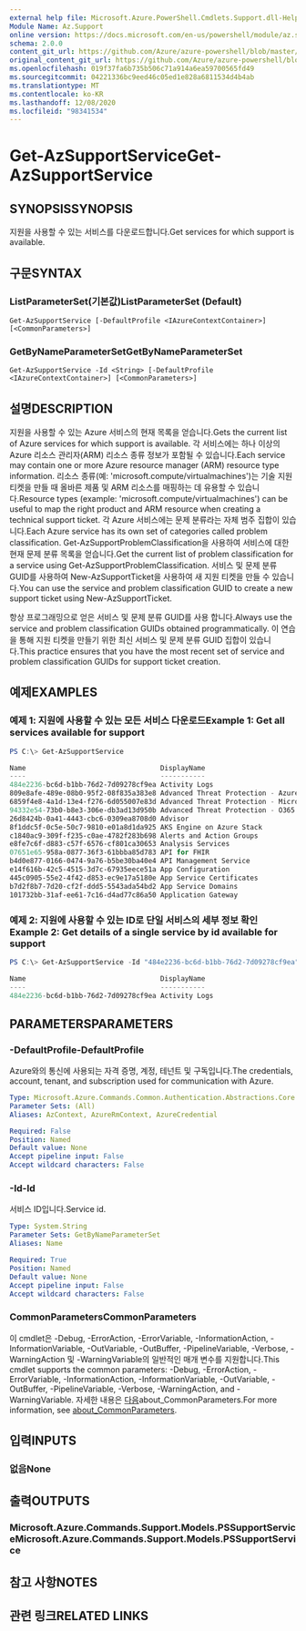 ```yaml
---
external help file: Microsoft.Azure.PowerShell.Cmdlets.Support.dll-Help.xml
Module Name: Az.Support
online version: https://docs.microsoft.com/en-us/powershell/module/az.support/get-azsupportservice
schema: 2.0.0
content_git_url: https://github.com/Azure/azure-powershell/blob/master/src/Support/Support/help/Get-AzSupportService.md
original_content_git_url: https://github.com/Azure/azure-powershell/blob/master/src/Support/Support/help/Get-AzSupportService.md
ms.openlocfilehash: 019f37fa6b735b506c71a914a6ea59700565fd49
ms.sourcegitcommit: 04221336bc9eed46c05ed1e828a6811534d4b4ab
ms.translationtype: MT
ms.contentlocale: ko-KR
ms.lasthandoff: 12/08/2020
ms.locfileid: "98341534"
---
```

# <span data-ttu-id="8821d-101">Get-AzSupportService</span><span class="sxs-lookup"><span data-stu-id="8821d-101">Get-AzSupportService</span></span>

## <span data-ttu-id="8821d-102">SYNOPSIS</span><span class="sxs-lookup"><span data-stu-id="8821d-102">SYNOPSIS</span></span>
<span data-ttu-id="8821d-103">지원을 사용할 수 있는 서비스를 다운로드합니다.</span><span class="sxs-lookup"><span data-stu-id="8821d-103">Get services for which support is available.</span></span> 

## <span data-ttu-id="8821d-104">구문</span><span class="sxs-lookup"><span data-stu-id="8821d-104">SYNTAX</span></span>

### <span data-ttu-id="8821d-105">ListParameterSet(기본값)</span><span class="sxs-lookup"><span data-stu-id="8821d-105">ListParameterSet (Default)</span></span>
```
Get-AzSupportService [-DefaultProfile <IAzureContextContainer>] [<CommonParameters>]
```

### <span data-ttu-id="8821d-106">GetByNameParameterSet</span><span class="sxs-lookup"><span data-stu-id="8821d-106">GetByNameParameterSet</span></span>
```
Get-AzSupportService -Id <String> [-DefaultProfile <IAzureContextContainer>] [<CommonParameters>]
```

## <span data-ttu-id="8821d-107">설명</span><span class="sxs-lookup"><span data-stu-id="8821d-107">DESCRIPTION</span></span>
<span data-ttu-id="8821d-108">지원을 사용할 수 있는 Azure 서비스의 현재 목록을 얻습니다.</span><span class="sxs-lookup"><span data-stu-id="8821d-108">Gets the current list of Azure services for which support is available.</span></span> <span data-ttu-id="8821d-109">각 서비스에는 하나 이상의 Azure 리소스 관리자(ARM) 리소스 종류 정보가 포함될 수 있습니다.</span><span class="sxs-lookup"><span data-stu-id="8821d-109">Each service may contain one or more Azure resource manager (ARM) resource type information.</span></span> <span data-ttu-id="8821d-110">리소스 종류(예: 'microsoft.compute/virtualmachines')는 기술 지원 티켓을 만들 때 올바른 제품 및 ARM 리소스를 매핑하는 데 유용할 수 있습니다.</span><span class="sxs-lookup"><span data-stu-id="8821d-110">Resource types (example: 'microsoft.compute/virtualmachines') can be useful to map the right product and ARM resource when creating a technical support ticket.</span></span> <span data-ttu-id="8821d-111">각 Azure 서비스에는 문제 분류라는 자체 범주 집합이 있습니다.</span><span class="sxs-lookup"><span data-stu-id="8821d-111">Each Azure service has its own set of categories called problem classification.</span></span> <span data-ttu-id="8821d-112">Get-AzSupportProblemClassification을 사용하여 서비스에 대한 현재 문제 분류 목록을 얻습니다.</span><span class="sxs-lookup"><span data-stu-id="8821d-112">Get the current list of problem classification for a service using Get-AzSupportProblemClassification.</span></span> <span data-ttu-id="8821d-113">서비스 및 문제 분류 GUID를 사용하여 New-AzSupportTicket을 사용하여 새 지원 티켓을 만들 수 있습니다.</span><span class="sxs-lookup"><span data-stu-id="8821d-113">You can use the service and problem classification GUID to create a new support ticket using New-AzSupportTicket.</span></span>

<span data-ttu-id="8821d-114">항상 프로그래밍으로 얻은 서비스 및 문제 분류 GUID를 사용 합니다.</span><span class="sxs-lookup"><span data-stu-id="8821d-114">Always use the service and problem classification GUIDs obtained programmatically.</span></span> <span data-ttu-id="8821d-115">이 연습을 통해 지원 티켓을 만들기 위한 최신 서비스 및 문제 분류 GUID 집합이 있습니다.</span><span class="sxs-lookup"><span data-stu-id="8821d-115">This practice ensures that you have the most recent set of service and problem classification GUIDs for support ticket creation.</span></span>

## <span data-ttu-id="8821d-116">예제</span><span class="sxs-lookup"><span data-stu-id="8821d-116">EXAMPLES</span></span>

### <span data-ttu-id="8821d-117">예제 1: 지원에 사용할 수 있는 모든 서비스 다운로드</span><span class="sxs-lookup"><span data-stu-id="8821d-117">Example 1: Get all services available for support</span></span>
```powershell
PS C:\> Get-AzSupportService

Name                                 DisplayName
----                                 -----------
484e2236-bc6d-b1bb-76d2-7d09278cf9ea Activity Logs
809e8afe-489e-08b0-95f2-08f835a383e8 Advanced Threat Protection - Azure
6859f4e8-4a1d-13e4-f276-6d055007e83d Advanced Threat Protection - Microsoft Defender
94332e54-73b0-b8e3-306e-db3ad13d950b Advanced Threat Protection - O365
26d8424b-0a41-4443-cbc6-0309ea8708d0 Advisor
8f1ddc5f-0c5e-50c7-9810-e01a8d1da925 AKS Engine on Azure Stack
c1840ac9-309f-f235-c0ae-4782f283b698 Alerts and Action Groups
e8fe7c6f-d883-c57f-6576-cf801ca30653 Analysis Services
07651e65-958a-0877-36f3-61bbba85d783 API for FHIR
b4d0e877-0166-0474-9a76-b5be30ba40e4 API Management Service
e14f616b-42c5-4515-3d7c-67935eece51a App Configuration
445c0905-55e2-4f42-d853-ec9e17a5180e App Service Certificates
b7d2f8b7-7d20-cf2f-ddd5-5543ada54bd2 App Service Domains
101732bb-31af-ee61-7c16-d4ad77c86a50 Application Gateway
```

### <span data-ttu-id="8821d-118">예제 2: 지원에 사용할 수 있는 ID로 단일 서비스의 세부 정보 확인</span><span class="sxs-lookup"><span data-stu-id="8821d-118">Example 2: Get details of a single service by id available for support</span></span>
```powershell
PS C:\> Get-AzSupportService -Id "484e2236-bc6d-b1bb-76d2-7d09278cf9ea"

Name                                 DisplayName
----                                 -----------
484e2236-bc6d-b1bb-76d2-7d09278cf9ea Activity Logs
```

## <span data-ttu-id="8821d-119">PARAMETERS</span><span class="sxs-lookup"><span data-stu-id="8821d-119">PARAMETERS</span></span>

### <span data-ttu-id="8821d-120">-DefaultProfile</span><span class="sxs-lookup"><span data-stu-id="8821d-120">-DefaultProfile</span></span>
<span data-ttu-id="8821d-121">Azure와의 통신에 사용되는 자격 증명, 계정, 테넌트 및 구독입니다.</span><span class="sxs-lookup"><span data-stu-id="8821d-121">The credentials, account, tenant, and subscription used for communication with Azure.</span></span>

```yaml
Type: Microsoft.Azure.Commands.Common.Authentication.Abstractions.Core.IAzureContextContainer
Parameter Sets: (All)
Aliases: AzContext, AzureRmContext, AzureCredential

Required: False
Position: Named
Default value: None
Accept pipeline input: False
Accept wildcard characters: False
```

### <span data-ttu-id="8821d-122">-Id</span><span class="sxs-lookup"><span data-stu-id="8821d-122">-Id</span></span>
<span data-ttu-id="8821d-123">서비스 ID입니다.</span><span class="sxs-lookup"><span data-stu-id="8821d-123">Service id.</span></span>

```yaml
Type: System.String
Parameter Sets: GetByNameParameterSet
Aliases: Name

Required: True
Position: Named
Default value: None
Accept pipeline input: False
Accept wildcard characters: False
```

### <span data-ttu-id="8821d-124">CommonParameters</span><span class="sxs-lookup"><span data-stu-id="8821d-124">CommonParameters</span></span>
<span data-ttu-id="8821d-125">이 cmdlet은 -Debug, -ErrorAction, -ErrorVariable, -InformationAction, -InformationVariable, -OutVariable, -OutBuffer, -PipelineVariable, -Verbose, -WarningAction 및 -WarningVariable의 일반적인 매개 변수를 지원합니다.</span><span class="sxs-lookup"><span data-stu-id="8821d-125">This cmdlet supports the common parameters: -Debug, -ErrorAction, -ErrorVariable, -InformationAction, -InformationVariable, -OutVariable, -OutBuffer, -PipelineVariable, -Verbose, -WarningAction, and -WarningVariable.</span></span> <span data-ttu-id="8821d-126">자세한 내용은 [다음](http://go.microsoft.com/fwlink/?LinkID=113216)about_CommonParameters.</span><span class="sxs-lookup"><span data-stu-id="8821d-126">For more information, see [about_CommonParameters](http://go.microsoft.com/fwlink/?LinkID=113216).</span></span>

## <span data-ttu-id="8821d-127">입력</span><span class="sxs-lookup"><span data-stu-id="8821d-127">INPUTS</span></span>

### <span data-ttu-id="8821d-128">없음</span><span class="sxs-lookup"><span data-stu-id="8821d-128">None</span></span>

## <span data-ttu-id="8821d-129">출력</span><span class="sxs-lookup"><span data-stu-id="8821d-129">OUTPUTS</span></span>

### <span data-ttu-id="8821d-130">Microsoft.Azure.Commands.Support.Models.PSSupportService</span><span class="sxs-lookup"><span data-stu-id="8821d-130">Microsoft.Azure.Commands.Support.Models.PSSupportService</span></span>

## <span data-ttu-id="8821d-131">참고 사항</span><span class="sxs-lookup"><span data-stu-id="8821d-131">NOTES</span></span>

## <span data-ttu-id="8821d-132">관련 링크</span><span class="sxs-lookup"><span data-stu-id="8821d-132">RELATED LINKS</span></span>
